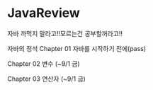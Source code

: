 # JavaReview
자바 까먹지 말라고!!모르는건 공부할꺼라고!!

자바의 정석
Chapter 01 자바를 시작하기 전에(pass)

Chapter 02 변수 (~9/1 금)

Chapter 03 연산자 (~9/1 금)

